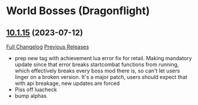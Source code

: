 # <DBM> World Bosses (Dragonflight)

## [10.1.15](https://github.com/DeadlyBossMods/DBM-Retail/tree/10.1.15) (2023-07-12)
[Full Changelog](https://github.com/DeadlyBossMods/DBM-Retail/compare/10.1.14...10.1.15) [Previous Releases](https://github.com/DeadlyBossMods/DBM-Retail/releases)

- prep new tag with achievement lua error fix for retail. Making mandatory update since that error breaks startcombat functions from running, which effectively breaks every boss mod there is, so can't let users linger on a broken version. It's a major patch, users should expect that with api breakage, new updates are forced  
- Piss off luacheck  
- bump alphas  
